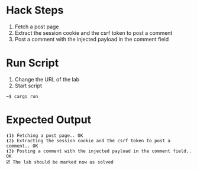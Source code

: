 # Hack Steps

1. Fetch a post page
2. Extract the session cookie and the csrf token to post a comment
3. Post a comment with the injected payload in the comment field

# Run Script

1. Change the URL of the lab
2. Start script

```
~$ cargo run
```

# Expected Output

```
⦗1⦘ Fetching a post page.. OK
⦗2⦘ Extracting the session cookie and the csrf token to post a comment.. OK
⦗3⦘ Posting a comment with the injected payload in the comment field.. OK
🗹 The lab should be marked now as solved
```
